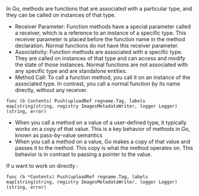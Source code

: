 In Go, methods are functions that are associated with a particular type, and they can be called on instances of that type.
- Receiver Parameter: Function methods have a special parameter called a receiver, which is a reference to an instance of a specific type. This receiver parameter is placed before the function name in the method declaration. Normal functions do not have this receiver parameter.
- Associativity: Function methods are associated with a specific type. They are called on instances of that type and can access and modify the state of those instances. Normal functions are not associated with any specific type and are standalone entities.
- Method Call: To call a function method, you call it on an instance of the associated type. In contrast, you call a normal function by its name directly, without any receiver.

```
func (b Contents) Push(uploadRef regname.Tag, labels map[string]string, registry ImagesMetadataWriter, logger Logger) (string, error)
```
- When you call a method on a value of a user-defined type, it typically works on a copy of that value. This is a key behavior of methods in Go, known as pass-by-value semantics
- When you call a method on a value, Go makes a copy of that value and passes it to the method. This copy is what the method operates on. This behavior is in contrast to passing a pointer to the value.
 
If u want to work on directly :
```
func (b *Contents) Push(uploadRef regname.Tag, labels map[string]string, registry ImagesMetadataWriter, logger Logger) (string, error)
```